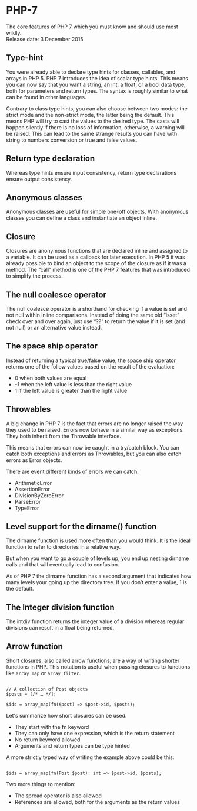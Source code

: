 # PHP-7
The core features of PHP 7 which you must know and should use most wildly.<br>
Release date: 3 December 2015

## Type-hint
You were already able to declare type hints for classes, callables, and arrays in PHP 5. PHP 7 introduces the idea of scalar type hints. This means you can now say that you want a string, an int, a float, or a bool data type, both for parameters and return types. The syntax is roughly similar to what can be found in other languages.

Contrary to class type hints, you can also choose between two modes: the strict mode and the non-strict mode, the latter being the default. This means PHP will try to cast the values to the desired type. The casts will happen silently if there is no loss of information, otherwise, a warning will be raised. This can lead to the same strange results you can have with string to numbers conversion or true and false values.

## Return type declaration
Whereas type hints ensure input consistency, return type declarations ensure output consistency.

## Anonymous classes
Anonymous classes are useful for simple one-off objects. With anonymous classes you can define a class and instantiate an object inline.

## Closure
Closures are anonymous functions that are declared inline and assigned to a variable. It can be used as a callback for later execution. In PHP 5 it was already possible to bind an object to the scope of the closure as if it was a method.
The “call” method is one of the PHP 7 features that was introduced to simplify the process.

## The null coalesce operator
The null coalesce operator is a shorthand for checking if a value is set and not null within inline comparisons. Instead of doing the same old “isset” check over and over again, just use “??” to return the value if it is set (and not null) or an alternative value instead.

## The space ship operator
Instead of returning a typical true/false value, the space ship operator returns one of the follow values based on the result of the evaluation:<br>

- 0 when both values are equal
- -1 when the left value is less than the right value
- 1 if the left value is greater than the right value

## Throwables
A big change in PHP 7 is the fact that errors are no longer raised the way they used to be raised. Errors now behave in a similar way as exceptions. They both inherit from the Throwable interface.

This means that errors can now be caught in a try/catch block. You can catch both exceptions and errors as Throwables, but you can also catch errors as Error objects.

There are event different kinds of errors we can catch:<br>

- ArithmeticError
- AssertionError
- DivisionByZeroError
- ParseError
- TypeError

## Level support for the dirname() function

The dirname function is used more often than you would think. It is the ideal function to refer to directories in a relative way.

But when you want to go a couple of levels up, you end up nesting dirname calls and that will eventually lead to confusion.

As of PHP 7 the dirname function has a second argument that indicates how many levels your going up the directory tree. If you don’t enter a value, 1 is the default.

## The Integer division function

The intdiv function returns the integer value of a division whereas regular divisions can result in a float being returned.

## Arrow function
Short closures, also called arrow functions, are a way of writing shorter functions in PHP. This notation is useful when passing closures to functions like ```array_map``` or ```array_filter```.

```

// A collection of Post objects
$posts = [/* … */];

$ids = array_map(fn($post) => $post->id, $posts);

```

Let's summarize how short closures can be used.

- They start with the fn keyword
- They can only have one expression, which is the return statement
- No return keyword allowed
- Arguments and return types can be type hinted

A more strictly typed way of writing the example above could be this:

```

$ids = array_map(fn(Post $post): int => $post->id, $posts);

```
Two more things to mention:

- The spread operator is also allowed
- References are allowed, both for the arguments as the return values










